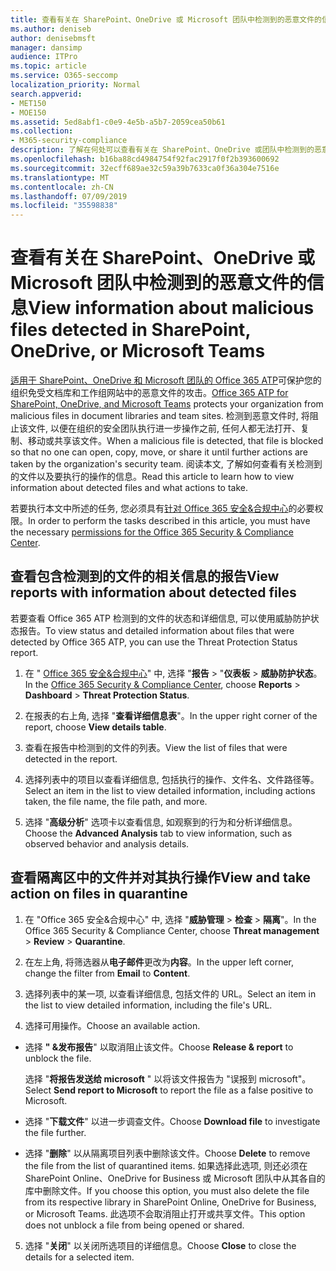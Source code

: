 ```yaml
---
title: 查看有关在 SharePoint、OneDrive 或 Microsoft 团队中检测到的恶意文件的信息
ms.author: deniseb
author: denisebmsft
manager: dansimp
audience: ITPro
ms.topic: article
ms.service: O365-seccomp
localization_priority: Normal
search.appverid:
- MET150
- MOE150
ms.assetid: 5ed8abf1-c0e9-4e5b-a5b7-2059cea50b61
ms.collection:
- M365-security-compliance
description: 了解在何处可以查看有关在 SharePoint、OneDrive 或团队中检测到的恶意文件的信息, 以及如何对这些文件执行操作。
ms.openlocfilehash: b16ba88cd4984754f92fac2917f0f2b393600692
ms.sourcegitcommit: 32ecff689ae32c59a39b7633ca0f36a304e7516e
ms.translationtype: MT
ms.contentlocale: zh-CN
ms.lasthandoff: 07/09/2019
ms.locfileid: "35598838"
---
```

# <a name="view-information-about-malicious-files-detected-in-sharepoint-onedrive-or-microsoft-teams"></a><span data-ttu-id="f471b-103">查看有关在 SharePoint、OneDrive 或 Microsoft 团队中检测到的恶意文件的信息</span><span class="sxs-lookup"><span data-stu-id="f471b-103">View information about malicious files detected in SharePoint, OneDrive, or Microsoft Teams</span></span>

<span data-ttu-id="f471b-104">[适用于 SharePoint、OneDrive 和 Microsoft 团队的 Office 365 ATP](atp-for-spo-odb-and-teams.md)可保护您的组织免受文档库和工作组网站中的恶意文件的攻击。</span><span class="sxs-lookup"><span data-stu-id="f471b-104">[Office 365 ATP for SharePoint, OneDrive, and Microsoft Teams](atp-for-spo-odb-and-teams.md) protects your organization from malicious files in document libraries and team sites.</span></span> <span data-ttu-id="f471b-105">检测到恶意文件时, 将阻止该文件, 以便在组织的安全团队执行进一步操作之前, 任何人都无法打开、复制、移动或共享该文件。</span><span class="sxs-lookup"><span data-stu-id="f471b-105">When a malicious file is detected, that file is blocked so that no one can open, copy, move, or share it until further actions are taken by the organization's security team.</span></span> <span data-ttu-id="f471b-106">阅读本文, 了解如何查看有关检测到的文件以及要执行的操作的信息。</span><span class="sxs-lookup"><span data-stu-id="f471b-106">Read this article to learn how to view information about detected files and what actions to take.</span></span> 

<span data-ttu-id="f471b-107">若要执行本文中所述的任务, 您必须具有[针对 Office 365 安全&amp;合规中心](permissions-in-the-security-and-compliance-center.md)的必要权限。</span><span class="sxs-lookup"><span data-stu-id="f471b-107">In order to perform the tasks described in this article, you must have the necessary [permissions for the Office 365 Security &amp; Compliance Center](permissions-in-the-security-and-compliance-center.md).</span></span> 
  
## <a name="view-reports-with-information-about-detected-files"></a><span data-ttu-id="f471b-108">查看包含检测到的文件的相关信息的报告</span><span class="sxs-lookup"><span data-stu-id="f471b-108">View reports with information about detected files</span></span>

<span data-ttu-id="f471b-109">若要查看 Office 365 ATP 检测到的文件的状态和详细信息, 可以使用威胁防护状态报告。</span><span class="sxs-lookup"><span data-stu-id="f471b-109">To view status and detailed information about files that were detected by Office 365 ATP, you can use the Threat Protection Status report.</span></span>
  
1. <span data-ttu-id="f471b-110">在 " [Office 365 安全&amp;合规中心](https://protection.office.com)" 中, 选择 "**报告** \> "**仪表板** \> **威胁防护状态**。</span><span class="sxs-lookup"><span data-stu-id="f471b-110">In the [Office 365 Security &amp; Compliance Center](https://protection.office.com), choose **Reports** \> **Dashboard** \> **Threat Protection Status**.</span></span>
    
2. <span data-ttu-id="f471b-111">在报表的右上角, 选择 "**查看详细信息表**"。</span><span class="sxs-lookup"><span data-stu-id="f471b-111">In the upper right corner of the report, choose **View details table**.</span></span>
    
3. <span data-ttu-id="f471b-112">查看在报告中检测到的文件的列表。</span><span class="sxs-lookup"><span data-stu-id="f471b-112">View the list of files that were detected in the report.</span></span>
    
4. <span data-ttu-id="f471b-113">选择列表中的项目以查看详细信息, 包括执行的操作、文件名、文件路径等。</span><span class="sxs-lookup"><span data-stu-id="f471b-113">Select an item in the list to view detailed information, including actions taken, the file name, the file path, and more.</span></span>
    
5. <span data-ttu-id="f471b-114">选择 "**高级分析**" 选项卡以查看信息, 如观察到的行为和分析详细信息。</span><span class="sxs-lookup"><span data-stu-id="f471b-114">Choose the **Advanced Analysis** tab to view information, such as observed behavior and analysis details.</span></span> 
  
## <a name="view-and-take-action-on-files-in-quarantine"></a><span data-ttu-id="f471b-115">查看隔离区中的文件并对其执行操作</span><span class="sxs-lookup"><span data-stu-id="f471b-115">View and take action on files in quarantine</span></span>

1. <span data-ttu-id="f471b-116">在 "Office 365 安全&amp;合规中心" 中, 选择 "**威胁管理** \> **检查** \> **隔离**"。</span><span class="sxs-lookup"><span data-stu-id="f471b-116">In the Office 365 Security &amp; Compliance Center, choose **Threat management** \> **Review** \> **Quarantine**.</span></span>
    
2. <span data-ttu-id="f471b-117">在左上角, 将筛选器从**电子邮件**更改为**内容**。</span><span class="sxs-lookup"><span data-stu-id="f471b-117">In the upper left corner, change the filter from **Email** to **Content**.</span></span>
    
3. <span data-ttu-id="f471b-118">选择列表中的某一项, 以查看详细信息, 包括文件的 URL。</span><span class="sxs-lookup"><span data-stu-id="f471b-118">Select an item in the list to view detailed information, including the file's URL.</span></span>
    
4. <span data-ttu-id="f471b-119">选择可用操作。</span><span class="sxs-lookup"><span data-stu-id="f471b-119">Choose an available action.</span></span>
    
  - <span data-ttu-id="f471b-120">选择 **" &amp;发布报告**" 以取消阻止该文件。</span><span class="sxs-lookup"><span data-stu-id="f471b-120">Choose **Release &amp; report** to unblock the file.</span></span> 
    
    <span data-ttu-id="f471b-121">选择 "**将报告发送给 microsoft** " 以将该文件报告为 "误报到 microsoft"。</span><span class="sxs-lookup"><span data-stu-id="f471b-121">Select **Send report to Microsoft** to report the file as a false positive to Microsoft.</span></span> 
    
  - <span data-ttu-id="f471b-122">选择 "**下载文件**" 以进一步调查文件。</span><span class="sxs-lookup"><span data-stu-id="f471b-122">Choose **Download file** to investigate the file further.</span></span> 
    
  - <span data-ttu-id="f471b-123">选择 "**删除**" 以从隔离项目列表中删除该文件。</span><span class="sxs-lookup"><span data-stu-id="f471b-123">Choose **Delete** to remove the file from the list of quarantined items.</span></span> <span data-ttu-id="f471b-124">如果选择此选项, 则还必须在 SharePoint Online、OneDrive for Business 或 Microsoft 团队中从其各自的库中删除文件。</span><span class="sxs-lookup"><span data-stu-id="f471b-124">If you choose this option, you must also delete the file from its respective library in SharePoint Online, OneDrive for Business, or Microsoft Teams.</span></span> <span data-ttu-id="f471b-125">此选项不会取消阻止打开或共享文件。</span><span class="sxs-lookup"><span data-stu-id="f471b-125">This option does not unblock a file from being opened or shared.</span></span> 
    
5. <span data-ttu-id="f471b-126">选择 "**关闭**" 以关闭所选项目的详细信息。</span><span class="sxs-lookup"><span data-stu-id="f471b-126">Choose **Close** to close the details for a selected item.</span></span> 
  
  

